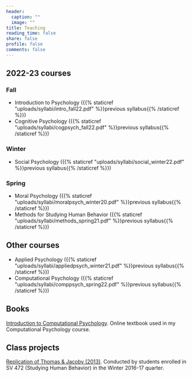 ```yaml
---
header:
  caption: ""
  image: ""
title: Teaching
reading_time: false
share: false
profile: false
comments: false
---
```


## 2022-23 courses

### Fall

* Introduction to Psychology ({{% staticref "uploads/syllabi/intro_fall22.pdf" %}}previous syllabus{{% /staticref %}})
* Cognitive Psychology ({{% staticref "uploads/syllabi/cogpsych_fall22.pdf" %}}previous syllabus{{% /staticref %}})

### Winter

* Social Psychology ({{% staticref "uploads/syllabi/social_winter22.pdf" %}}previous syllabus{{% /staticref %}})

### Spring

* Moral Psychology ({{% staticref "uploads/syllabi/moralpsych_winter20.pdf" %}}previous syllabus{{% /staticref %}})
* Methods for Studying Human Behavior ({{% staticref "uploads/syllabi/methods_spring21.pdf" %}}previous syllabus{{% /staticref %}})

## Other courses

* Applied Psychology ({{% staticref "uploads/syllabi/appliedpsych_winter21.pdf" %}}previous syllabus{{% /staticref %}})
* Computational Psychology ({{% staticref "uploads/syllabi/comppsych_spring22.pdf" %}}previous syllabus{{% /staticref %}})

## Books

[Introduction to Computational Psychology](https://alanjern.github.io/computational-psych-book/). Online textbook used in my Computational Psychology course.

## Class projects

[Replication of Thomas & Jacoby (2013)](http://osf.io/hsve8). Conducted by students enrolled in SV 472 (Studying Human Behavior) in the Winter 2016-17 quarter.
